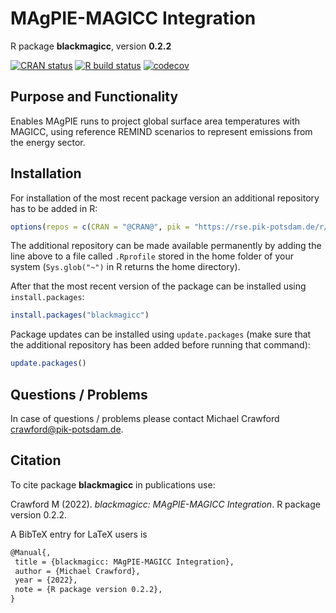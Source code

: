 # MAgPIE-MAGICC Integration

R package **blackmagicc**, version **0.2.2**

[![CRAN status](https://www.r-pkg.org/badges/version/blackmagicc)](https://cran.r-project.org/package=blackmagicc)  [![R build status](https://github.com/pik-piam/blackmagicc/workflows/check/badge.svg)](https://github.com/pik-piam/blackmagicc/actions) [![codecov](https://codecov.io/gh/pik-piam/blackmagicc/branch/master/graph/badge.svg)](https://app.codecov.io/gh/pik-piam/blackmagicc) 

## Purpose and Functionality

Enables MAgPIE runs to project global surface area temperatures with MAGICC, using reference REMIND scenarios to represent emissions from the energy sector.


## Installation

For installation of the most recent package version an additional repository has to be added in R:

```r
options(repos = c(CRAN = "@CRAN@", pik = "https://rse.pik-potsdam.de/r/packages"))
```
The additional repository can be made available permanently by adding the line above to a file called `.Rprofile` stored in the home folder of your system (`Sys.glob("~")` in R returns the home directory).

After that the most recent version of the package can be installed using `install.packages`:

```r 
install.packages("blackmagicc")
```

Package updates can be installed using `update.packages` (make sure that the additional repository has been added before running that command):

```r 
update.packages()
```

## Questions / Problems

In case of questions / problems please contact Michael Crawford <crawford@pik-potsdam.de>.

## Citation

To cite package **blackmagicc** in publications use:

Crawford M (2022). _blackmagicc: MAgPIE-MAGICC Integration_. R package version 0.2.2.

A BibTeX entry for LaTeX users is

 ```latex
@Manual{,
  title = {blackmagicc: MAgPIE-MAGICC Integration},
  author = {Michael Crawford},
  year = {2022},
  note = {R package version 0.2.2},
}
```
